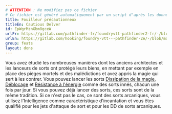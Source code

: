 ```yaml
---
# ATTENTION : Ne modifiez pas ce fichier
# Ce fichier est généré automatiquement par un script d'après les données du module Foundry VTT officiel et de sa traduction
title: Fouilleur précautionneux
titleEn: Cautious Delver
id: EpWgrMznGbm8gceW
urlFr: https://gitlab.com/pathfinder-fr/foundryvtt-pathfinder2-fr/-/blob/master/data/feats/EpWgrMznGbm8gceW.htm
urlEn: https://gitlab.com/hooking/foundry-vtt---pathfinder-2e/-/blob/master/packs/data/feats.db/cautious-delver.json
group: feats
layout: dons
---
```

Vous avez étudié les nombreuses manières dont les anciens architectes et les lanceurs de sorts ont protégé leurs biens, en mettant par exemple en place des pièges mortels et des malédictions et avez appris la magie qui sert à les contrer. Vous pouvez lancer les sorts [Dissipation de la magie](../spells/dissipation-de-la-magie.md), [Déblocage](../spells/déblocage.md) et [Résistance à l'énergie](../spells/résistance-à-l-énergie.md) comme des sorts innés, chacun une fois par jour. Si vous pouvez déjà lancer des sorts, ces sorts sont de la même tradition. Si ce n'est pas le cas, ce sont des sorts arcaniques, vous utilisez l'Intelligence comme caractéristique d'incantation et vous êtes qualifié pour les jets d'attaque de sort et pour les DD de sorts arcaniques.


